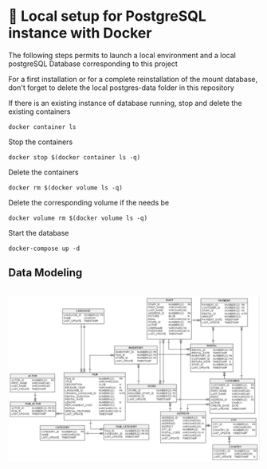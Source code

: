 # 🐘 Local setup for PostgreSQL instance with Docker
The following steps permits to launch a local environment and a local postgreSQL Database corresponding to this project

For a first installation or for a complete reinstallation of the mount database, don't forget to delete the local postgres-data folder in this repository

If there is an existing instance of database running, stop and delete the existing containers

```
docker container ls 
```
Stop the containers

```
docker stop $(docker container ls -q)
```

Delete the containers

```
docker rm $(docker volume ls -q)
```
Delete the corresponding volume if the needs be
```
docker volume rm $(docker volume ls -q)
```
Start the database
```
docker-compose up -d
```

## Data Modeling
<div align="center">
<br>
<img src="./assets/sakila.png" alt="mld">
<br>
<br>
</div>
